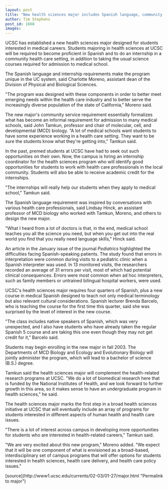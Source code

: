 ```yaml
---
layout: post
title: "New health sciences major includes Spanish language, community service requirements"
author: Tim Stephens
post_id: 1668
images:
---
```


<p>
  UCSC has established a new health sciences major designed for students interested in medical careers. Students majoring in health sciences at UCSC will be required to become proficient in Spanish and to do an internship in a community health care setting, in addition to taking the usual science courses required for admission to medical school.
</p>
<p>
  The Spanish language and internship requirements make the program unique in the UC system, said Charlotte Moreno, assistant dean of the Division of Physical and Biological Sciences.<br>
</p>
<p>
  "The program was designed with these components in order to better meet emerging needs within the health care industry and to better serve the increasingly diverse population of the state of California," Moreno said.<br>
</p>
<p>
  The new major's community service requirement essentially formalizes what has become an informal requirement for admission to many medical schools, said John Tamkun, professor and chair of molecular, cell, and developmental (MCD) biology. "A lot of medical schools want students to have some experience working in a health care setting. They want to be sure the students know what they're getting into," Tamkun said.<br>
</p>
<p>
  In the past, premed students at UCSC have had to seek out such opportunities on their own. Now, the campus is hiring an internship coordinator for the health sciences program who will identify good opportunities for students to work with health care professionals in the local community. Students will also be able to receive academic credit for the internships.<br>
</p>
<p>
  "The internships will really help our students when they apply to medical school," Tamkun said.<br>
</p>
<p>
  The Spanish language requirement was inspired by conversations with various health care professionals, said Lindsay Hinck, an assistant professor of MCD biology who worked with Tamkun, Moreno, and others to design the new major.<br>
</p>
<p>
  "What I heard from a lot of doctors is that, in the end, medical school teaches you all the science you need, but when you get out into the real world you find that you really need language skills," Hinck said.<br>
</p>
<p>
  An article in the January issue of the journal <i>Pediatrics</i> highlighted the difficulties facing Spanish-speaking patients. The study found that errors in interpretation were common during visits to a pediatric clinic when a Spanish interpreter was used. In 13 monitored visits, the researchers recorded an average of 31 errors per visit, most of which had potential clinical consequences. Errors were most common when ad hoc interpreters, such as family members or untrained bilingual hospital workers, were used.
</p>
<p>
  UCSC's health sciences major requires four quarters of Spanish, plus a new course in medical Spanish designed to teach not only medical terminology but also relevant cultural considerations. Spanish lecturer Brenda Barcelo, who is teaching the course for the first time this quarter, said she was surprised by the level of interest in the new course.
</p>
<p>
  "The class includes native speakers of Spanish, which was very unexpected, and I also have students who have already taken the regular Spanish 5 course and are taking this one even though they may not get credit for it," Barcelo said.<br>
</p>
<p>
  Students may begin enrolling in the new major in fall 2003. The Departments of MCD Biology and Ecology and Evolutionary Biology will jointly administer the program, which will lead to a bachelor of science (B.S.) degree.<br>
</p>
<p>
  Tamkun said the health sciences major will complement the health-related research programs at UCSC. "We do a lot of biomedical research here that is funded by the National Institutes of Health, and we look forward to further growth in this area, so it makes sense to have an undergraduate program in health sciences," he said.<br>
</p>
<p>
  The health sciences major marks the first step in a broad health sciences initiative at UCSC that will eventually include an array of programs for students interested in different aspects of human health and health care issues.<br>
</p>
<p>
  "There is a lot of interest across campus in developing more opportunities for students who are interested in health-related careers," Tamkun said.<br>
</p>
<p>
  "We are very excited about this new program," Moreno added. "We expect that it will be one component of what is envisioned as a broad-based, interdisciplinary set of campus programs that will offer options for students interested in health sciences, health care delivery, and health care policy issues."<br>
</p>
[source](http://www1.ucsc.edu/currents/02-03/01-27/major.html "Permalink to major")
